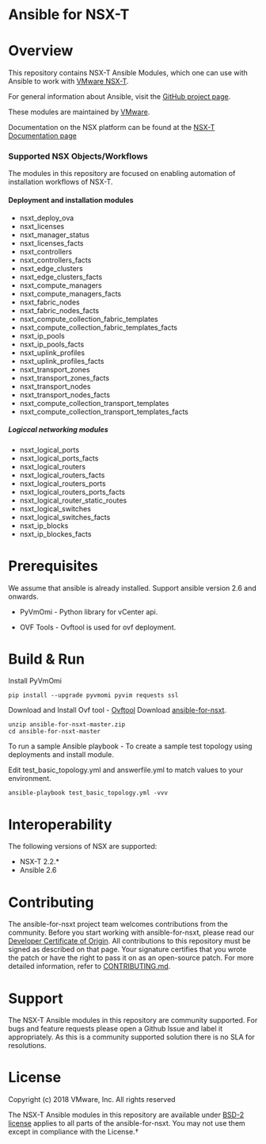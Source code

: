 # Ansible for NSX-T

# Overview
This repository contains NSX-T Ansible Modules, which one can use with
Ansible to work with [VMware NSX-T][vmware-nsxt].

[vmware-nsxt]: https://www.vmware.com/products/nsx.html

For general information about Ansible, visit the [GitHub project page][an-github].

[an-github]: https://github.com/ansible/ansible

These modules are maintained by [VMware](https://www.vmware.com/).

Documentation on the NSX platform can be found at the [NSX-T Documentation page](https://docs.vmware.com/en/VMware-NSX-T/index.html)

### Supported NSX Objects/Workflows
The modules in this repository are focused on enabling automation of installation workflows of NSX-T.

#### Deployment and installation modules

* nsxt_deploy_ova
* nsxt_licenses
* nsxt_manager_status
* nsxt_licenses_facts
* nsxt_controllers
* nsxt_controllers_facts
* nsxt_edge_clusters
* nsxt_edge_clusters_facts
* nsxt_compute_managers
* nsxt_compute_managers_facts
* nsxt_fabric_nodes
* nsxt_fabric_nodes_facts
* nsxt_compute_collection_fabric_templates
* nsxt_compute_collection_fabric_templates_facts
* nsxt_ip_pools
* nsxt_ip_pools_facts
* nsxt_uplink_profiles
* nsxt_uplink_profiles_facts
* nsxt_transport_zones
* nsxt_transport_zones_facts
* nsxt_transport_nodes
* nsxt_transport_nodes_facts
* nsxt_compute_collection_transport_templates
* nsxt_compute_collection_transport_templates_facts

##### Logiccal networking modules
* nsxt_logical_ports
* nsxt_logical_ports_facts
* nsxt_logical_routers
* nsxt_logical_routers_facts
* nsxt_logical_routers_ports
* nsxt_logical_routers_ports_facts
* nsxt_logical_router_static_routes
* nsxt_logical_switches
* nsxt_logical_switches_facts
* nsxt_ip_blocks
* nsxt_ip_blockes_facts


# Prerequisites
We assume that ansible is already installed. 
Support ansible version 2.6 and onwards. 

* PyVmOmi - Python library for vCenter api.

* OVF Tools - Ovftool is used for ovf deployment. 


# Build & Run

Install PyVmOmi
```
pip install --upgrade pyvmomi pyvim requests ssl
```
Download and Install Ovf tool - [Ovftool](https://my.vmware.com/web/vmware/details?downloadGroup=OVFTOOL400&productId=353)
Download [ansible-for-nsxt](https://github.com/vmware/ansible-for-nsxt/archive/master.zip).
```
unzip ansible-for-nsxt-master.zip
cd ansible-for-nsxt-master
```
To run a sample Ansible playbook - To create a sample test topology using deployments and install module.

Edit test_basic_topology.yml and answerfile.yml to match values to your environment.
```
ansible-playbook test_basic_topology.yml -vvv
```
# Interoperability

The following versions of NSX are supported:

 * NSX-T 2.2.*
 * Ansible 2.6

# Contributing

The ansible-for-nsxt project team welcomes contributions from the community. Before you start working with ansible-for-nsxt, please read our [Developer Certificate of Origin](https://cla.vmware.com/dco). All contributions to this repository must be signed as described on that page. Your signature certifies that you wrote the patch or have the right to pass it on as an open-source patch. For more detailed information, refer to [CONTRIBUTING.md](CONTRIBUTING.md).

# Support

The NSX-T Ansible modules in this repository are community supported. For bugs and feature requests please open a Github Issue and label it appropriately. As this is a community supported solution there is no SLA for resolutions.

# License
Copyright (c) 2018 VMware, Inc.  All rights reserved

The NSX-T Ansible modules in this repository are available under [BSD-2 license](https://github.com/vmware/ansible-for-nsxt/blob/master/LICENSE.txt) applies to all parts of the ansible-for-nsxt.
You may not use them except in compliance with the License.†
